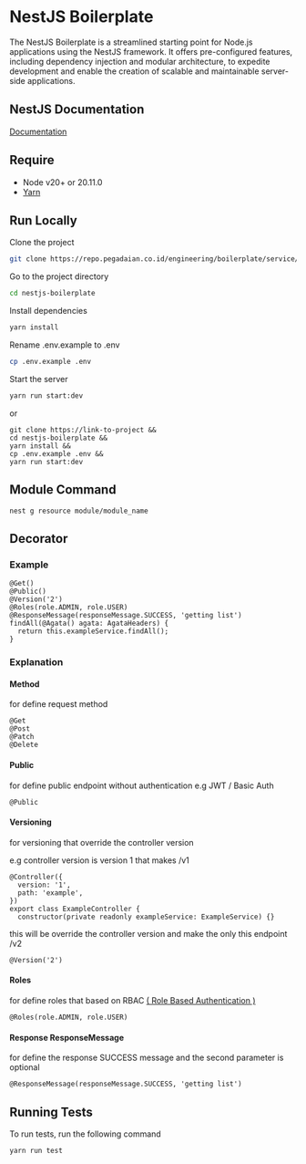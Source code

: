 # NestJS Boilerplate

The NestJS Boilerplate is a streamlined starting point for Node.js applications using the NestJS framework. It offers pre-configured features, including dependency injection and modular architecture, to expedite development and enable the creation of scalable and maintainable server-side applications.

## NestJS Documentation

[Documentation](https://docs.nestjs.com/)

## Require

- Node v20+ or 20.11.0
- [Yarn](https://www.npmjs.com/package/yarn)

## Run Locally

Clone the project

```bash
git clone https://repo.pegadaian.co.id/engineering/boilerplate/service/nestjs.git
```

Go to the project directory

```bash
cd nestjs-boilerplate
```

Install dependencies

```bash
yarn install
```

Rename .env.example to .env

```bash
cp .env.example .env
```

Start the server

```bash
yarn run start:dev
```

or

```
git clone https://link-to-project &&
cd nestjs-boilerplate &&
yarn install &&
cp .env.example .env &&
yarn run start:dev
```

## Module Command

```
nest g resource module/module_name
```

## Decorator

### Example
```
@Get()
@Public()
@Version('2')
@Roles(role.ADMIN, role.USER)
@ResponseMessage(responseMessage.SUCCESS, 'getting list')
findAll(@Agata() agata: AgataHeaders) {
  return this.exampleService.findAll();
}
```
### Explanation
#### Method
for define request method
```
@Get
@Post
@Patch
@Delete
```

#### Public
for define public endpoint without authentication e.g JWT / Basic Auth
```
@Public
```

#### Versioning
for versioning that override the controller version

e.g controller version is version 1 that makes /v1
```
@Controller({
  version: '1',
  path: 'example',
})
export class ExampleController {
  constructor(private readonly exampleService: ExampleService) {}
```

this will be override the controller version and make the only this endpoint /v2
```
@Version('2')
```

#### Roles
for define roles that based on RBAC [( Role Based Authentication )](https://docs.nestjs.com/security/authorization#basic-rbac-implementation)
```
@Roles(role.ADMIN, role.USER)
```

#### Response ResponseMessage
for define the response SUCCESS message and the second parameter is optional
```
@ResponseMessage(responseMessage.SUCCESS, 'getting list')
```

####

## Running Tests

To run tests, run the following command

```bash
yarn run test
```
